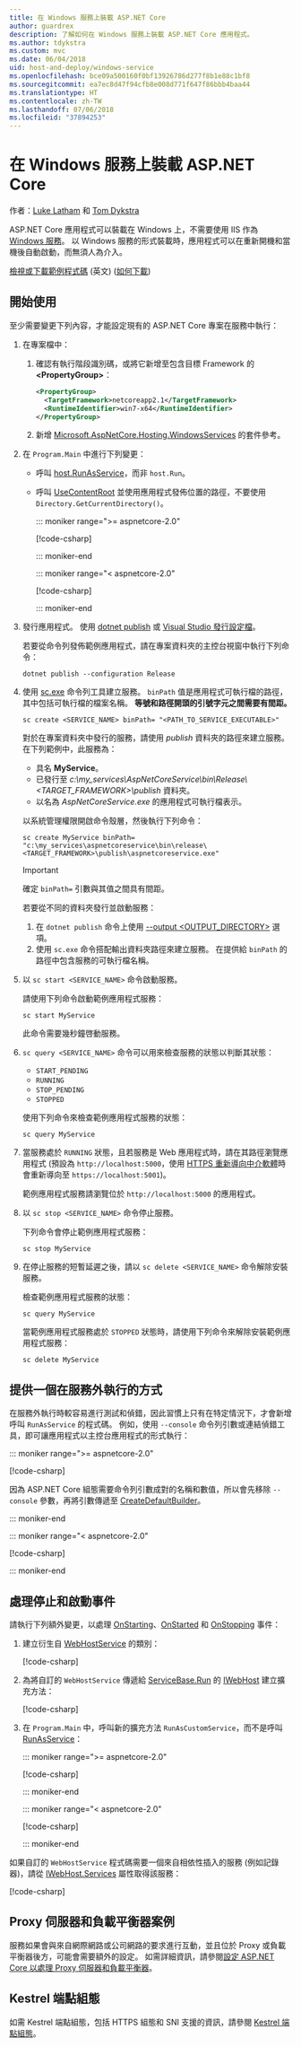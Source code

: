 ```yaml
---
title: 在 Windows 服務上裝載 ASP.NET Core
author: guardrex
description: 了解如何在 Windows 服務上裝載 ASP.NET Core 應用程式。
ms.author: tdykstra
ms.custom: mvc
ms.date: 06/04/2018
uid: host-and-deploy/windows-service
ms.openlocfilehash: bce09a500160f0bf13926786d277f8b1e88c1bf8
ms.sourcegitcommit: ea7ec8d47f94cfb8e008d771f647f86bbb4baa44
ms.translationtype: HT
ms.contentlocale: zh-TW
ms.lasthandoff: 07/06/2018
ms.locfileid: "37894253"
---
```

# <a name="host-aspnet-core-in-a-windows-service"></a>在 Windows 服務上裝載 ASP.NET Core

作者：[Luke Latham](https://github.com/guardrex) 和 [Tom Dykstra](https://github.com/tdykstra)

ASP.NET Core 應用程式可以裝載在 Windows 上，不需要使用 IIS 作為 [Windows 服務](/dotnet/framework/windows-services/introduction-to-windows-service-applications)。 以 Windows 服務的形式裝載時，應用程式可以在重新開機和當機後自動啟動，而無須人為介入。

[檢視或下載範例程式碼](https://github.com/aspnet/Docs/tree/master/aspnetcore/host-and-deploy/windows-service/sample) \(英文\) ([如何下載](xref:tutorials/index#how-to-download-a-sample))

## <a name="get-started"></a>開始使用

至少需要變更下列內容，才能設定現有的 ASP.NET Core 專案在服務中執行：

1. 在專案檔中：

   1. 確認有執行階段識別碼，或將它新增至包含目標 Framework 的 **\<PropertyGroup>**：
      ```xml
      <PropertyGroup>
        <TargetFramework>netcoreapp2.1</TargetFramework>
        <RuntimeIdentifier>win7-x64</RuntimeIdentifier>
      </PropertyGroup>
      ```
   1. 新增 [Microsoft.AspNetCore.Hosting.WindowsServices](https://www.nuget.org/packages/Microsoft.AspNetCore.Hosting.WindowsServices/) 的套件參考。

1. 在 `Program.Main` 中進行下列變更：

   * 呼叫 [host.RunAsService](/dotnet/api/microsoft.aspnetcore.hosting.windowsservices.webhostwindowsserviceextensions.runasservice)，而非 `host.Run`。

   * 呼叫 [UseContentRoot](xref:fundamentals/host/web-host#content-root) 並使用應用程式發佈位置的路徑，不要使用 `Directory.GetCurrentDirectory()`。

     ::: moniker range=">= aspnetcore-2.0"

     [!code-csharp[](windows-service/sample/Program.cs?name=ServiceOnly&highlight=3-4,7,11)]

     ::: moniker-end

     ::: moniker range="< aspnetcore-2.0"

     [!code-csharp[](windows-service/sample_snapshot/Program.cs?name=ServiceOnly&highlight=3-4,8,13)]

     ::: moniker-end

1. 發行應用程式。 使用 [dotnet publish](/dotnet/articles/core/tools/dotnet-publish) 或 [Visual Studio 發行設定檔](xref:host-and-deploy/visual-studio-publish-profiles)。

   若要從命令列發佈範例應用程式，請在專案資料夾的主控台視窗中執行下列命令：

   ```console
   dotnet publish --configuration Release
   ```

1. 使用 [sc.exe](https://technet.microsoft.com/library/bb490995) 命令列工具建立服務。 `binPath` 值是應用程式可執行檔的路徑，其中包括可執行檔的檔案名稱。 **等號和路徑開頭的引號字元之間需要有間距。**

   ```console
   sc create <SERVICE_NAME> binPath= "<PATH_TO_SERVICE_EXECUTABLE>"
   ```

   對於在專案資料夾中發行的服務，請使用 *publish* 資料夾的路徑來建立服務。 在下列範例中，此服務為：

   * 具名 **MyService**。
   * 已發行至 *c:\\my_services\\AspNetCoreService\\bin\\Release\\&lt;TARGET_FRAMEWORK&gt;\\publish* 資料夾。
   * 以名為 *AspNetCoreService.exe* 的應用程式可執行檔表示。

   以系統管理權限開啟命令殼層，然後執行下列命令：

   ```console
   sc create MyService binPath= "c:\my_services\aspnetcoreservice\bin\release\<TARGET_FRAMEWORK>\publish\aspnetcoreservice.exe"
   ```
   
   > [!IMPORTANT]
   > 確定 `binPath=` 引數與其值之間具有間距。
   
   若要從不同的資料夾發行並啟動服務：
   
   1. 在 `dotnet publish` 命令上使用 [--output &lt;OUTPUT_DIRECTORY&gt;](/dotnet/core/tools/dotnet-publish#options) 選項。
   1. 使用 `sc.exe` 命令搭配輸出資料夾路徑來建立服務。 在提供給 `binPath` 的路徑中包含服務的可執行檔名稱。

1. 以 `sc start <SERVICE_NAME>` 命令啟動服務。

   請使用下列命令啟動範例應用程式服務：

   ```console
   sc start MyService
   ```

   此命令需要幾秒鐘啓動服務。

1. `sc query <SERVICE_NAME>` 命令可以用來檢查服務的狀態以判斷其狀態：

   * `START_PENDING`
   * `RUNNING`
   * `STOP_PENDING`
   * `STOPPED`

   使用下列命令來檢查範例應用程式服務的狀態：

   ```console
   sc query MyService
   ```

1. 當服務處於 `RUNNING` 狀態，且若服務是 Web 應用程式時，請在其路徑瀏覽應用程式 (預設為 `http://localhost:5000`，使用 [HTTPS 重新導向中介軟體](xref:security/enforcing-ssl)時會重新導向至 `https://localhost:5001`)。

   範例應用程式服務請瀏覽位於 `http://localhost:5000` 的應用程式。

1. 以 `sc stop <SERVICE_NAME>` 命令停止服務。

   下列命令會停止範例應用程式服務：

   ```console
   sc stop MyService
   ```

1. 在停止服務的短暫延遲之後，請以 `sc delete <SERVICE_NAME>` 命令解除安裝服務。

   檢查範例應用程式服務的狀態：

   ```console
   sc query MyService
   ```

   當範例應用程式服務處於 `STOPPED` 狀態時，請使用下列命令來解除安裝範例應用程式服務：

   ```console
   sc delete MyService
   ```

## <a name="provide-a-way-to-run-outside-of-a-service"></a>提供一個在服務外執行的方式

在服務外執行時較容易進行測試和偵錯，因此習慣上只有在特定情況下，才會新增呼叫 `RunAsService` 的程式碼。 例如，使用 `--console` 命令列引數或連結偵錯工具，即可讓應用程式以主控台應用程式的形式執行：

::: moniker range=">= aspnetcore-2.0"

[!code-csharp[](windows-service/sample/Program.cs?name=ServiceOrConsole)]

因為 ASP.NET Core 組態需要命令列引數成對的名稱和數值，所以會先移除 `--console` 參數，再將引數傳遞至 [CreateDefaultBuilder](/dotnet/api/microsoft.aspnetcore.webhost.createdefaultbuilder)。

::: moniker-end

::: moniker range="< aspnetcore-2.0"

[!code-csharp[](windows-service/sample_snapshot/Program.cs?name=ServiceOrConsole)]

::: moniker-end

## <a name="handle-stopping-and-starting-events"></a>處理停止和啟動事件

請執行下列額外變更，以處理 [OnStarting](/dotnet/api/microsoft.aspnetcore.hosting.windowsservices.webhostservice.onstarting)、[OnStarted](/dotnet/api/microsoft.aspnetcore.hosting.windowsservices.webhostservice.onstarted) 和 [OnStopping](/dotnet/api/microsoft.aspnetcore.hosting.windowsservices.webhostservice.onstopping) 事件：

1. 建立衍生自 [WebHostService](/dotnet/api/microsoft.aspnetcore.hosting.windowsservices.webhostservice) 的類別：

   [!code-csharp[](windows-service/sample/CustomWebHostService.cs?name=NoLogging)]

2. 為將自訂的 `WebHostService` 傳遞給 [ServiceBase.Run](/dotnet/api/system.serviceprocess.servicebase.run) 的 [IWebHost](/dotnet/api/microsoft.aspnetcore.hosting.iwebhost) 建立擴充方法：

   [!code-csharp[](windows-service/sample/WebHostServiceExtensions.cs?name=ExtensionsClass)]

3. 在 `Program.Main` 中，呼叫新的擴充方法 `RunAsCustomService`，而不是呼叫 [RunAsService](/dotnet/api/microsoft.aspnetcore.hosting.windowsservices.webhostwindowsserviceextensions.runasservice)：

   ::: moniker range=">= aspnetcore-2.0"

   [!code-csharp[](windows-service/sample/Program.cs?name=HandleStopStart&highlight=27)]

   ::: moniker-end

   ::: moniker range="< aspnetcore-2.0"

   [!code-csharp[](windows-service/sample_snapshot/Program.cs?name=HandleStopStart&highlight=27)]

   ::: moniker-end

如果自訂的 `WebHostService` 程式碼需要一個來自相依性插入的服務 (例如記錄器)，請從 [IWebHost.Services](/dotnet/api/microsoft.aspnetcore.hosting.iwebhost.services) 屬性取得該服務：

[!code-csharp[](windows-service/sample/CustomWebHostService.cs?name=Logging&highlight=7)]

## <a name="proxy-server-and-load-balancer-scenarios"></a>Proxy 伺服器和負載平衡器案例

服務如果會與來自網際網路或公司網路的要求進行互動，並且位於 Proxy 或負載平衡器後方，可能會需要額外的設定。 如需詳細資訊，請參閱[設定 ASP.NET Core 以處理 Proxy 伺服器和負載平衡器](xref:host-and-deploy/proxy-load-balancer)。

## <a name="kestrel-endpoint-configuration"></a>Kestrel 端點組態

如需 Kestrel 端點組態，包括 HTTPS 組態和 SNI 支援的資訊，請參閱 [Kestrel 端點組態](xref:fundamentals/servers/kestrel#endpoint-configuration)。
